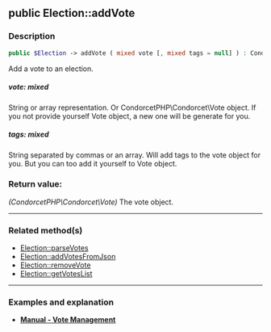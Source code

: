 ## public Election::addVote

### Description    

```php
public $Election -> addVote ( mixed vote [, mixed tags = null] ) : CondorcetPHP\Condorcet\Vote
```

Add a vote to an election.
    

##### **vote:** *mixed*   
String or array representation. Or CondorcetPHP\Condorcet\Vote object. If you not provide yourself Vote object, a new one will be generate for you.     


##### **tags:** *mixed*   
String separated by commas or an array. Will add tags to the vote object for you. But you can too add it yourself to Vote object.    


### Return value:   

*(CondorcetPHP\Condorcet\Vote)* The vote object.


---------------------------------------

### Related method(s)      

* [Election::parseVotes](../Election%20Class/public%20Election--parseVotes.md)    
* [Election::addVotesFromJson](../Election%20Class/public%20Election--addVotesFromJson.md)    
* [Election::removeVote](../Election%20Class/public%20Election--removeVote.md)    
* [Election::getVotesList](../Election%20Class/public%20Election--getVotesList.md)    

---------------------------------------

### Examples and explanation

* **[Manual - Vote Management](https://github.com/julien-boudry/Condorcet/wiki/II-%23-B.-Vote-management-%23-1.-Add-Vote)**    
